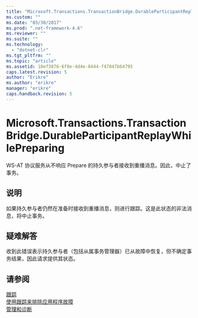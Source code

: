 ```yaml
---
title: "Microsoft.Transactions.TransactionBridge.DurableParticipantReplayWhilePreparing | Microsoft Docs"
ms.custom: ""
ms.date: "03/30/2017"
ms.prod: ".net-framework-4.6"
ms.reviewer: ""
ms.suite: ""
ms.technology: 
  - "dotnet-clr"
ms.tgt_pltfrm: ""
ms.topic: "article"
ms.assetid: 10ef3876-6f8e-4d4e-8444-f47847b64795
caps.latest.revision: 5
author: "Erikre"
ms.author: "erikre"
manager: "erikre"
caps.handback.revision: 5
---
```

# Microsoft.Transactions.TransactionBridge.DurableParticipantReplayWhilePreparing
WS\-AT 协议服务从不响应 Prepare 的持久参与者接收到重播消息。因此，中止了事务。  
  
## 说明  
 如果持久参与者仍然在准备时接收到重播消息，则进行跟踪。这是此状态的非法消息，将中止事务。  
  
## 疑难解答  
 收到此错误表示持久参与者（包括从属事务管理器）已从故障中恢复，但不确定事务结果，因此请求提供其状态。  
  
## 请参阅  
 [跟踪](../../../../../docs/framework/wcf/diagnostics/tracing/index.md)   
 [使用跟踪来排除应用程序故障](../../../../../docs/framework/wcf/diagnostics/tracing/using-tracing-to-troubleshoot-your-application.md)   
 [管理和诊断](../../../../../docs/framework/wcf/diagnostics/index.md)